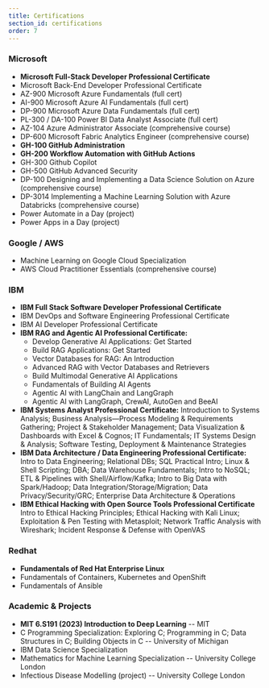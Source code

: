 ```yaml
---
title: Certifications
section_id: certifications
order: 7
---
```


### Microsoft
* **Microsoft Full-Stack Developer Professional Certificate**
* Microsoft Back-End Developer Professional Certificate
* AZ-900 Microsoft Azure Fundamentals (full cert)
* AI-900 Microsoft Azure AI Fundamentals (full cert)
* DP-900 Microsoft Azure Data Fundamentals (full cert)
* PL-300 / DA-100 Power BI Data Analyst Associate (full cert)
* AZ-104 Azure Administrator Associate (comprehensive course)
* DP-600 Microsoft Fabric Analytics Engineer (comprehensive course)
* **GH-100 GitHub Administration**
* **GH-200 Workflow Automation with GitHub Actions**
* GH-300 Github Copilot
* GH-500 GitHub Advanced Security
* DP-100 Designing and Implementing a Data Science Solution on Azure (comprehensive course)
* DP-3014 Implementing a Machine Learning Solution with Azure Databricks (comprehensive course)
* Power Automate in a Day (project)
* Power Apps in a Day (project)

### Google / AWS
* Machine Learning on Google Cloud Specialization
* AWS Cloud Practitioner Essentials (comprehensive course)

### IBM
* **IBM Full Stack Software Developer Professional Certificate**
* IBM DevOps and Software Engineering Professional Certificate
* IBM AI Developer Professional Certificate
* **IBM RAG and Agentic AI Professional Certificate:**
  * Develop Generative AI Applications: Get Started
  * Build RAG Applications: Get Started
  * Vector Databases for RAG: An Introduction
  * Advanced RAG with Vector Databases and Retrievers
  * Build Multimodal Generative AI Applications
  * Fundamentals of Building AI Agents
  * Agentic AI with LangChain and LangGraph
  * Agentic AI with LangGraph, CrewAI, AutoGen and BeeAI
* **IBM Systems Analyst Professional Certificate:**
  Introduction to Systems Analysis; Business Analysis—Process Modeling & Requirements Gathering; Project & Stakeholder Management; Data Visualization & Dashboards with Excel & Cognos; IT Fundamentals; IT Systems Design & Analysis; Software Testing, Deployment & Maintenance Strategies
* **IBM Data Architecture / Data Engineering Professional Certificate:**
  Intro to Data Engineering; Relational DBs; SQL Practical Intro; Linux & Shell Scripting; DBA; Data Warehouse Fundamentals; Intro to NoSQL; ETL & Pipelines with Shell/Airflow/Kafka; Intro to Big Data with Spark/Hadoop; Data Integration/Storage/Migration; Data Privacy/Security/GRC; Enterprise Data Architecture & Operations
* **IBM Ethical Hacking with Open Source Tools Professional Certificate**
  Intro to Ethical Hacking Principles; Ethical Hacking with Kali Linux; Exploitation & Pen Testing with Metasploit; Network Traffic Analysis with Wireshark; Incident Response & Defense with OpenVAS

### Redhat
* **Fundamentals of Red Hat Enterprise Linux**
* Fundamentals of Containers, Kubernetes and OpenShift
* Fundamentals of Ansible

### Academic & Projects
* **MIT 6.S191 (2023) Introduction to Deep Learning**  -- MIT
* C Programming Specialization: Exploring C; Programming in C; Data Structures in C; Building Objects in C -- University of Michigan
* IBM Data Science Specialization
* Mathematics for Machine Learning Specialization -- University College London
* Infectious Disease Modelling (project) -- University College London
